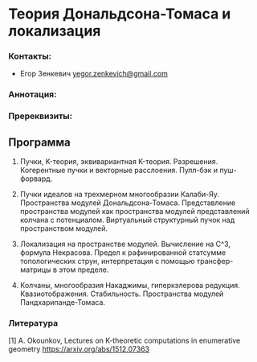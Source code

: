 # Теория Дональдсона-Томаса и локализация

### Контакты:
* Егор Зенкевич <yegor.zenkevich@gmail.com>
### Аннотация: 

### Пререквизиты:

## Программа

1.  Пучки, K-теория, эквивариантная K-теория. Разрешения. Когерентные пучки и векторные расслоения. Пулл-бэк и пуш-форвард.

2. Пучки идеалов на трехмерном многообразии Калаби-Яу. Пространства модулей Дональдсона-Томаса. Представление пространства модулей как пространства модулей представлений колчана с потенциалом. Виртуальный структурный пучок над пространством модулей.

3. Локализация на пространстве модулей. Вычисление на C^3, формула Некрасова. Предел к рафинированной статсумме топологических струн, интерпретация с помощью трансфер-матрицы в этом пределе.

4. Колчаны, многообразия Накаджимы, гиперкэлерова редукция. Квазиотображения. Стабильность. Пространства модулей Пандхарипанде-Томаса.

### Литература

[1] A. Okounkov, Lectures on K-theoretic computations in enumerative geometry <https://arxiv.org/abs/1512.07363>
